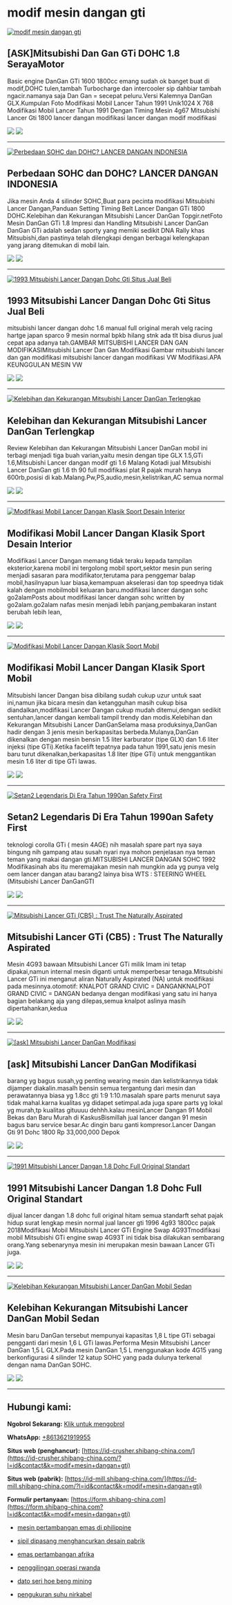 # modif mesin dangan gti

<a href="https://swt.shibang-china.com/?l=id&img&k=modif+mesin+dangan+gti" target="_blank">![modif mesin dangan gti](http://static.shibang-china.com/all-800x300/393.jpg)</a>

## [ASK]Mitsubishi Dan Gan GTi DOHC 1.8 SerayaMotor
Basic engine DanGan GTi 1600 1800cc emang sudah ok banget buat di modif,DOHC tulen,tambah Turbocharge dan intercooler sip dahbiar tambah ngacir.namanya saja Dan Gan = secepat peluru.Versi Kalemnya DanGan GLX.Kumpulan Foto Modifikasi Mobil Lancer Tahun 1991 Unik1024 X 768 Modifikasi Mobil Lancer Tahun 1991 Dengan Timing Mesin 4g67 Mitsubishi Lancer Gti 1800 lancer dangan modifikasi lancer dangan modif modifikasi


<a href="https://whatsapp.shibangsoft.com/WhatsApp.php" target="_blank" title="WhatsApp">![](http://static.shibang-china.com/icon/whatsapp.png)</a> <a href="https://swt.shibang-china.com/?l=id&icon&k=modif+mesin+dangan+gti" target="_blank">![](http://static.shibang-china.com/icon/chat-id.png)</a>

---

<a href="https://swt.shibang-china.com/?l=id&img&k=modif+mesin+dangan+gti" target="_blank">![Perbedaan SOHC dan DOHC? LANCER DANGAN INDONESIA](http://static.shibang-china.com/all-800x300/1458.jpg)</a>

## Perbedaan SOHC dan DOHC? LANCER DANGAN INDONESIA
Jika mesin Anda 4 silinder SOHC,Buat para pecinta modifikasi Mitsubishi Lancer Dangan,Panduan Setting Timing Belt Lancer Dangan GTi 1800 DOHC.Kelebihan dan Kekurangan Mitsubishi Lancer DanGan Topgir.netFoto Mesin DanGan GTi 1.8 Impresi dan Handling Mitsubishi Lancer DanGan DanGan GTi adalah sedan sporty yang memiki sedikit DNA Rally khas Mitsubishi,dan pastinya telah dilengkapi dengan berbagai kelengkapan yang jarang ditemukan di mobil lain.


<a href="https://whatsapp.shibangsoft.com/WhatsApp.php" target="_blank" title="WhatsApp">![](http://static.shibang-china.com/icon/whatsapp.png)</a> <a href="https://swt.shibang-china.com/?l=id&icon&k=modif+mesin+dangan+gti" target="_blank">![](http://static.shibang-china.com/icon/chat-id.png)</a>

---

<a href="https://swt.shibang-china.com/?l=id&img&k=modif+mesin+dangan+gti" target="_blank">![1993 Mitsubishi Lancer Dangan Dohc Gti Situs Jual Beli](http://static.shibang-china.com/all-800x300/335.jpg)</a>

## 1993 Mitsubishi Lancer Dangan Dohc Gti Situs Jual Beli
mitsubishi lancer dangan dohc 1.6 manual full original merah velg racing hartge japan sparco 9 mesin normal bpkb hilang stnk ada tlt bisa diurus jual cepat apa adanya tah.GAMBAR MITSUBISHI LANCER DAN GAN MODIFIKASIMitsubishi Lancer Dan Gan Modifikasi Gambar mitsubishi lancer dan gan modifikasi mitsubishi lancer dangan modifikasi VW Modifikasi.APA KEUNGGULAN MESIN VW


<a href="https://whatsapp.shibangsoft.com/WhatsApp.php" target="_blank" title="WhatsApp">![](http://static.shibang-china.com/icon/whatsapp.png)</a> <a href="https://swt.shibang-china.com/?l=id&icon&k=modif+mesin+dangan+gti" target="_blank">![](http://static.shibang-china.com/icon/chat-id.png)</a>

---

<a href="https://swt.shibang-china.com/?l=id&img&k=modif+mesin+dangan+gti" target="_blank">![Kelebihan dan Kekurangan Mitsubishi Lancer DanGan Terlengkap](http://static.shibang-china.com/all-800x300/372.jpg)</a>

## Kelebihan dan Kekurangan Mitsubishi Lancer DanGan Terlengkap
Review Kelebihan dan Kekurangan Mitsubishi Lancer DanGan mobil ini terbagi menjadi tiga buah varian,yaitu mesin dengan tipe GLX 1.5,GTi 1.6,Mitsubishi Lancer dangan modif gti 1.6 Malang Kotadi jual Mitsubishi Lancer DanGan gti 1.6 th 90 full modifikasi plat R pajak murah hanya 600rb,posisi di kab.Malang.Pw,PS,audio,mesin,kelistrikan,AC semua normal


<a href="https://whatsapp.shibangsoft.com/WhatsApp.php" target="_blank" title="WhatsApp">![](http://static.shibang-china.com/icon/whatsapp.png)</a> <a href="https://swt.shibang-china.com/?l=id&icon&k=modif+mesin+dangan+gti" target="_blank">![](http://static.shibang-china.com/icon/chat-id.png)</a>

---

<a href="https://swt.shibang-china.com/?l=id&img&k=modif+mesin+dangan+gti" target="_blank">![Modifikasi Mobil Lancer Dangan Klasik Sport Desain Interior](http://static.shibang-china.com/all-800x300/446.jpg)</a>

## Modifikasi Mobil Lancer Dangan Klasik Sport Desain Interior
Modifikasi Lancer Dangan memang tidak teraku kepada tampilan eksterior,karena mobil ini tergolong mobil sport,sektor mesin pun sering menjadi sasaran para modifikator,terutama para penggemar balap mobil,hasilnyapun luar biasa,kemampuan akselerasi dan top speednya tidak kalah dengan mobilmobil keluaran baru.modifikasi lancer dangan sohc go2alamPosts about modifikasi lancer dangan sohc written by go2alam.go2alam nafas mesin menjadi lebih panjang,pembakaran instant berubah lebih lean,


<a href="https://whatsapp.shibangsoft.com/WhatsApp.php" target="_blank" title="WhatsApp">![](http://static.shibang-china.com/icon/whatsapp.png)</a> <a href="https://swt.shibang-china.com/?l=id&icon&k=modif+mesin+dangan+gti" target="_blank">![](http://static.shibang-china.com/icon/chat-id.png)</a>

---

<a href="https://swt.shibang-china.com/?l=id&img&k=modif+mesin+dangan+gti" target="_blank">![Modifikasi Mobil Lancer Dangan Klasik Sport Mobil](http://static.shibang-china.com/all-800x300/180.jpg)</a>

## Modifikasi Mobil Lancer Dangan Klasik Sport Mobil
Mitsubishi lancer Dangan bisa dibilang sudah cukup uzur untuk saat ini,namun jika bicara mesin dan ketangguhan masih cukup bisa diandalkan,modifikasi Lancer Dangan cukup mudah ditemui,dengan sedikit sentuhan,lancer dangan kembali tampil trendy dan modis.Kelebihan dan Kekurangan Mitsubishi Lancer DanGanSelama masa produksinya,DanGan hadir dengan 3 jenis mesin berkapasitas berbeda.Mulanya,DanGan dikenalkan dengan mesin bensin 1.5 liter karburator (tipe GLX) dan 1.6 liter injeksi (tipe GTi).Ketika facelift tepatnya pada tahun 1991,satu jenis mesin baru turut dikenalkan,berkapasitas 1.8 liter (tipe GTi) untuk menggantikan mesin 1.6 liter di tipe GTi lawas.


<a href="https://whatsapp.shibangsoft.com/WhatsApp.php" target="_blank" title="WhatsApp">![](http://static.shibang-china.com/icon/whatsapp.png)</a> <a href="https://swt.shibang-china.com/?l=id&icon&k=modif+mesin+dangan+gti" target="_blank">![](http://static.shibang-china.com/icon/chat-id.png)</a>

---

<a href="https://swt.shibang-china.com/?l=id&img&k=modif+mesin+dangan+gti" target="_blank">![Setan2 Legendaris Di Era Tahun 1990an Safety First](http://static.shibang-china.com/all-800x300/292.jpg)</a>

## Setan2 Legendaris Di Era Tahun 1990an Safety First
teknologi corolla GTi ( mesin 4AGE) nih masalah spare part nya saya bingung nih gampang atau susah nyari nya mohon penjelasan nya teman teman yang makai dangan gti.MITSUBISHI LANCER DANGAN SOHC 1992 Modifikasinah abs itu meremajakan mesin nah mungkin ada yg punya velg oem lancer dangan atau barang2 lainya bisa WTS : STEERING WHEEL (Mitsubishi Lancer DanGanGTI


<a href="https://whatsapp.shibangsoft.com/WhatsApp.php" target="_blank" title="WhatsApp">![](http://static.shibang-china.com/icon/whatsapp.png)</a> <a href="https://swt.shibang-china.com/?l=id&icon&k=modif+mesin+dangan+gti" target="_blank">![](http://static.shibang-china.com/icon/chat-id.png)</a>

---

<a href="https://swt.shibang-china.com/?l=id&img&k=modif+mesin+dangan+gti" target="_blank">![Mitsubishi Lancer GTi (CB5) : Trust The Naturally Aspirated](http://static.shibang-china.com/all-800x300/1207.jpg)</a>

## Mitsubishi Lancer GTi (CB5) : Trust The Naturally Aspirated
Mesin 4G93 bawaan Mitsubishi Lancer GTi milik Imam ini tetap dipakai,namun internal mesin diganti untuk memperbesar tenaga.Mitsubishi Lancer GTi ini menganut aliran Naturally Aspirated (NA) untuk modifikasi pada mesinnya.otomotif: KNALPOT GRAND CIVIC = DANGANKNALPOT GRAND CIVIC = DANGAN bedanya dengan modifikasi yang satu ini hanya bagian belakang aja yang dilepas,semua knalpot aslinya masih dipertahankan,kedua


<a href="https://whatsapp.shibangsoft.com/WhatsApp.php" target="_blank" title="WhatsApp">![](http://static.shibang-china.com/icon/whatsapp.png)</a> <a href="https://swt.shibang-china.com/?l=id&icon&k=modif+mesin+dangan+gti" target="_blank">![](http://static.shibang-china.com/icon/chat-id.png)</a>

---

<a href="https://swt.shibang-china.com/?l=id&img&k=modif+mesin+dangan+gti" target="_blank">![[ask] Mitsubishi Lancer DanGan Modifikasi](http://static.shibang-china.com/all-800x300/267.jpg)</a>

## [ask] Mitsubishi Lancer DanGan Modifikasi
barang yg bagus susah,yg penting wearing mesin dan kelistrikannya tidak dijamper diakalin.masalh bensin semua tergantung dari mesin dan perawatannya biasa yg 1.8cc gti 1:9 1:10.masalah spare parts menurut saya tidak mahal.karna kualitas yg didapet setimpal.ada juga spare parts yg lokal yg murah,tp kualitas gituuuu dehhh.kalau mesinLancer Dangan 91 Mobil Bekas dan Baru Murah di KaskusBismillah jual lancer dangan 91 mesin bagus baru service besar.Ac dingin baru ganti kompresor.Lancer Dangan Gti 91 Dohc 1800 Rp 33,000,000 Depok


<a href="https://whatsapp.shibangsoft.com/WhatsApp.php" target="_blank" title="WhatsApp">![](http://static.shibang-china.com/icon/whatsapp.png)</a> <a href="https://swt.shibang-china.com/?l=id&icon&k=modif+mesin+dangan+gti" target="_blank">![](http://static.shibang-china.com/icon/chat-id.png)</a>

---

<a href="https://swt.shibang-china.com/?l=id&img&k=modif+mesin+dangan+gti" target="_blank">![1991 Mitsubishi Lancer Dangan 1.8 Dohc Full Original Standart](http://static.shibang-china.com/all-800x300/911.jpg)</a>

## 1991 Mitsubishi Lancer Dangan 1.8 Dohc Full Original Standart
dijual lancer dangan 1.8 dohc full original hitam semua standarft sehat pajak hidup surat lengkap mesin normal jual lancer gti 1996 4g93 1800cc pajak 2018Modifikasi Mobil Mitsubishi Lancer GTi Engine Swap 4G93Tmodifikasi mobil Mitsubishi GTi engine swap 4G93T ini tidak bisa dilakukan sembarang orang.Yang sebenarynya mesin ini merupakan mesin bawaan Lancer GTi juga.


<a href="https://whatsapp.shibangsoft.com/WhatsApp.php" target="_blank" title="WhatsApp">![](http://static.shibang-china.com/icon/whatsapp.png)</a> <a href="https://swt.shibang-china.com/?l=id&icon&k=modif+mesin+dangan+gti" target="_blank">![](http://static.shibang-china.com/icon/chat-id.png)</a>

---

<a href="https://swt.shibang-china.com/?l=id&img&k=modif+mesin+dangan+gti" target="_blank">![Kelebihan Kekurangan Mitsubishi Lancer DanGan Mobil Sedan](http://static.shibang-china.com/all-800x300/1141.jpg)</a>

## Kelebihan Kekurangan Mitsubishi Lancer DanGan Mobil Sedan
Mesin baru DanGan tersebut mempunyai kapasitas 1,8 L tipe GTi sebagai pengganti dari mesin 1,6 L GTi lawas.Performa Mesin Mitsubishi Lancer DanGan 1,5 L GLX.Pada mesin DanGan 1,5 L menggunakan kode 4G15 yang berkonfigurasi 4 silinder 12 katup SOHC yang pada dulunya terkenal dengan nama DanGan SOHC.

<a href="https://whatsapp.shibangsoft.com/WhatsApp.php" target="_blank" title="WhatsApp">![](http://static.shibang-china.com/icon/whatsapp.png)</a> <a href="https://swt.shibang-china.com/?l=id&icon&k=modif+mesin+dangan+gti" target="_blank">![](http://static.shibang-china.com/icon/chat-id.png)</a>

---
## Hubungi kami:

**Ngobrol Sekarang:** [Klik untuk mengobrol](https://swt.shibang-china.com?l=id&contact&k=modif+mesin+dangan+gti)

**WhatsApp:**  [+8613621919955](https://whatsapp.shibangsoft.com/WhatsApp.php)

**Situs web (penghancur):** [https://id-crusher.shibang-china.com/](https://id-crusher.shibang-china.com/?l=id&contact&k=modif+mesin+dangan+gti)

**Situs web (pabrik):** [https://id-mill.shibang-china.com/](https://id-mill.shibang-china.com/?l=id&contact&k=modif+mesin+dangan+gti)

**Formulir pertanyaan:** [https://form.shibang-china.com](https://form.shibang-china.com?l=id&contact&k=modif+mesin+dangan+gti)

* [mesin pertambangan emas di philippine](../32/mesin%20pertambangan%20emas%20di%20philippine.md)

* [sipil dipasang menghancurkan desain pabrik](../36/sipil%20dipasang%20menghancurkan%20desain%20pabrik.md)

* [emas pertambangan afrika](../38/emas%20pertambangan%20afrika.md)

* [penggilingan operasi rwanda](../34/penggilingan%20operasi%20rwanda.md)

* [dato seri hoe beng mining](../33/dato%20seri%20hoe%20beng%20mining.md)

* [pengukuran suhu nirkabel](../37/pengukuran%20suhu%20nirkabel.md)